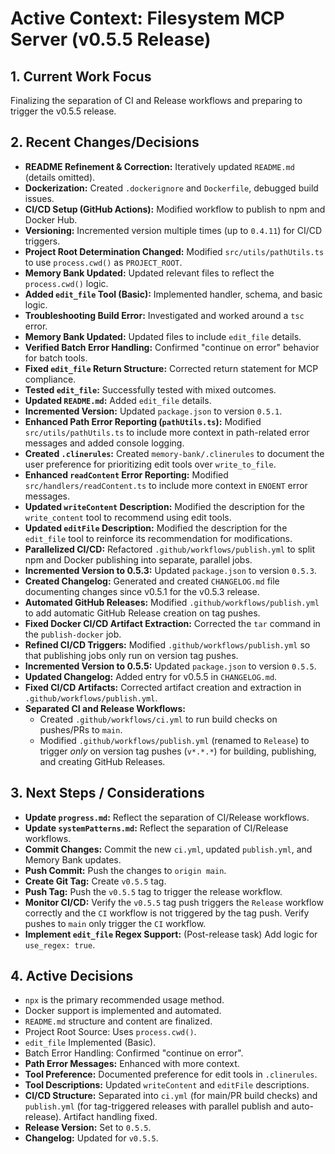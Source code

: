 <!-- Version: 2.2 | Last Updated: 2025-05-04 | Updated By: Cline -->
# Active Context: Filesystem MCP Server (v0.5.5 Release)

## 1. Current Work Focus

Finalizing the separation of CI and Release workflows and preparing to trigger the v0.5.5 release.

## 2. Recent Changes/Decisions

- **README Refinement & Correction:** Iteratively updated `README.md` (details omitted).
- **Dockerization:** Created `.dockerignore` and `Dockerfile`, debugged build issues.
- **CI/CD Setup (GitHub Actions):** Modified workflow to publish to npm and Docker Hub.
- **Versioning:** Incremented version multiple times (up to `0.4.11`) for CI/CD triggers.
- **Project Root Determination Changed:** Modified `src/utils/pathUtils.ts` to use `process.cwd()` as `PROJECT_ROOT`.
- **Memory Bank Updated:** Updated relevant files to reflect the `process.cwd()` logic.
- **Added `edit_file` Tool (Basic):** Implemented handler, schema, and basic logic.
- **Troubleshooting Build Error:** Investigated and worked around a `tsc` error.
- **Memory Bank Updated:** Updated files to include `edit_file` details.
- **Verified Batch Error Handling:** Confirmed "continue on error" behavior for batch tools.
- **Fixed `edit_file` Return Structure:** Corrected return statement for MCP compliance.
- **Tested `edit_file`:** Successfully tested with mixed outcomes.
- **Updated `README.md`:** Added `edit_file` details.
- **Incremented Version:** Updated `package.json` to version `0.5.1`.
- **Enhanced Path Error Reporting (`pathUtils.ts`):** Modified `src/utils/pathUtils.ts` to include more context in path-related error messages and added console logging.
- **Created `.clinerules`:** Created `memory-bank/.clinerules` to document the user preference for prioritizing edit tools over `write_to_file`.
- **Enhanced `readContent` Error Reporting:** Modified `src/handlers/readContent.ts` to include more context in `ENOENT` error messages.
- **Updated `writeContent` Description:** Modified the description for the `write_content` tool to recommend using edit tools.
- **Updated `editFile` Description:** Modified the description for the `edit_file` tool to reinforce its recommendation for modifications.
- **Parallelized CI/CD:** Refactored `.github/workflows/publish.yml` to split npm and Docker publishing into separate, parallel jobs.
- **Incremented Version to 0.5.3:** Updated `package.json` to version `0.5.3`.
- **Created Changelog:** Generated and created `CHANGELOG.md` file documenting changes since v0.5.1 for the v0.5.3 release.
- **Automated GitHub Releases:** Modified `.github/workflows/publish.yml` to add automatic GitHub Release creation on tag pushes.
- **Fixed Docker CI/CD Artifact Extraction:** Corrected the `tar` command in the `publish-docker` job.
- **Refined CI/CD Triggers:** Modified `.github/workflows/publish.yml` so that publishing jobs only run on version tag pushes.
- **Incremented Version to 0.5.5:** Updated `package.json` to version `0.5.5`.
- **Updated Changelog:** Added entry for v0.5.5 in `CHANGELOG.md`.
- **Fixed CI/CD Artifacts:** Corrected artifact creation and extraction in `.github/workflows/publish.yml`.
- **Separated CI and Release Workflows:**
    - Created `.github/workflows/ci.yml` to run build checks on pushes/PRs to `main`.
    - Modified `.github/workflows/publish.yml` (renamed to `Release`) to trigger *only* on version tag pushes (`v*.*.*`) for building, publishing, and creating GitHub Releases.

## 3. Next Steps / Considerations

- **Update `progress.md`:** Reflect the separation of CI/Release workflows.
- **Update `systemPatterns.md`:** Reflect the separation of CI/Release workflows.
- **Commit Changes:** Commit the new `ci.yml`, updated `publish.yml`, and Memory Bank updates.
- **Push Commit:** Push the changes to `origin main`.
- **Create Git Tag:** Create `v0.5.5` tag.
- **Push Tag:** Push the `v0.5.5` tag to trigger the release workflow.
- **Monitor CI/CD:** Verify the `v0.5.5` tag push triggers the `Release` workflow correctly and the `CI` workflow is not triggered by the tag push. Verify pushes to `main` only trigger the `CI` workflow.
- **Implement `edit_file` Regex Support:** (Post-release task) Add logic for `use_regex: true`.

## 4. Active Decisions

- `npx` is the primary recommended usage method.
- Docker support is implemented and automated.
- `README.md` structure and content are finalized.
- Project Root Source: Uses `process.cwd()`.
- `edit_file` Implemented (Basic).
- Batch Error Handling: Confirmed "continue on error".
- **Path Error Messages:** Enhanced with more context.
- **Tool Preference:** Documented preference for edit tools in `.clinerules`.
- **Tool Descriptions:** Updated `writeContent` and `editFile` descriptions.
- **CI/CD Structure:** Separated into `ci.yml` (for main/PR build checks) and `publish.yml` (for tag-triggered releases with parallel publish and auto-release). Artifact handling fixed.
- **Release Version:** Set to `0.5.5`.
- **Changelog:** Updated for `v0.5.5`.

